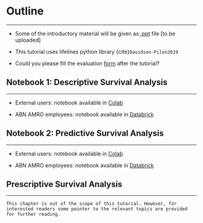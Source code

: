# Outline
---

- Some of the introductory material will be given as [.ppt]() file [to be uploaded]

- This tutorial uses lifelines python library {cite}`Davidson-Pilon2019`
- Could you please fill the evaluation [form](https://forms.office.com/9e/S8gAqyN4iy?origin=lprLink) after the tutorial? 
## Notebook 1: Descriptive Survival Analysis
---

- External users: notebook available in [Colab](https://colab.research.google.com/github/senejohnny/hands-on-survival-analysis/blob/main/survival_book/descriptive.ipynb)

- ABN AMRO employees: notebook available in [Databrick](https://adb-3525439790433556.16.azuredatabricks.net/editor/notebooks/305144187364179?o=3525439790433556#command/305144187364181)

<!-- [![Open In Colab](https://colab.research.google.com/assets/colab-badge.svg)](https://colab.research.google.com/github/USERNAME/REPOSITORY/blob/main/notebook.ipynb) -->
## Notebook 2: Predictive Survival Analysis
---

- External users: notebook available in [Colab](https://colab.research.google.com/github/senejohnny/hands-on-survival-analysis/blob/main/survival_book/predictive.ipynb)

- ABN AMRO employees: notebook available in [Databrick](https://adb-3525439790433556.16.azuredatabricks.net/editor/notebooks/305144187364180?o=3525439790433556#command/305144187364251)


## Prescriptive Survival Analysis
---


```{note}
This chapter is out of the scope of this tutorial. However, for interested readers some pointer to the relevant topics are provided for further reading.
```